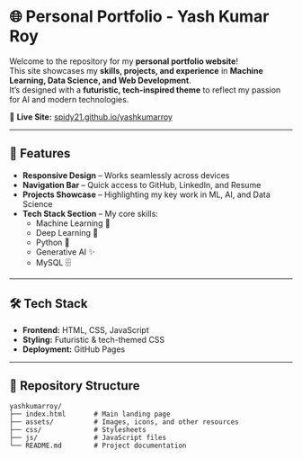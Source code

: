 # 🌐 Personal Portfolio - Yash Kumar Roy

Welcome to the repository for my **personal portfolio website**!  
This site showcases my **skills, projects, and experience** in **Machine Learning, Data Science, and Web Development**.  
It’s designed with a **futuristic, tech-inspired theme** to reflect my passion for AI and modern technologies.  

🔗 **Live Site:** [spidy21.github.io/yashkumarroy](https://spidy21.github.io/yashkumarroy)

---

## 🚀 Features

- **Responsive Design** – Works seamlessly across devices  
- **Navigation Bar** – Quick access to GitHub, LinkedIn, and Resume  
- **Projects Showcase** – Highlighting my key work in ML, AI, and Data Science  
- **Tech Stack Section** – My core skills:  
  - Machine Learning 🤖  
  - Deep Learning 🧠  
  - Python 🐍  
  - Generative AI ✨  
  - MySQL 🗄️  

---

## 🛠️ Tech Stack

- **Frontend:** HTML, CSS, JavaScript  
- **Styling:** Futuristic & tech-themed CSS  
- **Deployment:** GitHub Pages  

---

## 📂 Repository Structure

```plaintext
yashkumarroy/
├── index.html       # Main landing page
├── assets/          # Images, icons, and other resources
├── css/             # Stylesheets
├── js/              # JavaScript files
└── README.md        # Project documentation
